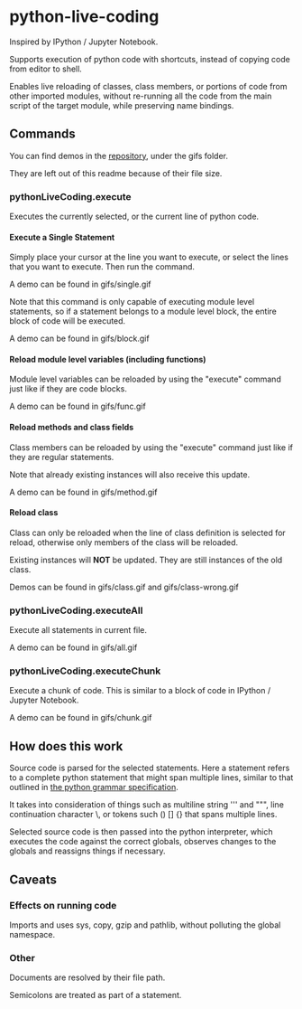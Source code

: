 # python-live-coding

Inspired by IPython / Jupyter Notebook.

Supports execution of python code with shortcuts, instead of copying code from editor to shell.

Enables live reloading of classes, class members, or portions of code from other imported modules, without re-running all the code from the main script of the target module, while preserving name bindings.

## Commands

You can find demos in the [repository](https://github.com/zys5945/PythonLiveCoding), under the gifs folder.

They are left out of this readme because of their file size.

### pythonLiveCoding.execute

Executes the currently selected, or the current line of python code.

#### Execute a Single Statement

Simply place your cursor at the line you want to execute, or select the lines that you want to execute. Then run the command.

A demo can be found in gifs/single.gif

Note that this command is only capable of executing module level statements, so if a statement belongs to a module level block, the entire block of code will be executed.

A demo can be found in gifs/block.gif

#### Reload module level variables (including functions)

Module level variables can be reloaded by using the "execute" command just like if they are code blocks.

A demo can be found in gifs/func.gif

#### Reload methods and class fields

Class members can be reloaded by using the "execute" command just like if they are regular statements.

Note that already existing instances will also receive this update.

A demo can be found in gifs/method.gif

#### Reload class

Class can only be reloaded when the line of class definition is selected for reload, otherwise only members of the class will be reloaded.

Existing instances will **NOT** be updated. They are still instances of the old class.

Demos can be found in gifs/class.gif and gifs/class-wrong.gif

### pythonLiveCoding.executeAll

Execute all statements in current file.

A demo can be found in gifs/all.gif

### pythonLiveCoding.executeChunk

Execute a chunk of code. This is similar to a block of code in IPython / Jupyter Notebook.

A demo can be found in gifs/chunk.gif

## How does this work

Source code is parsed for the selected statements. Here a statement refers to a complete python statement that might span multiple lines, similar to that outlined in [the python grammar specification](https://docs.python.org/3/reference/grammar.html).

It takes into consideration of things such as multiline string ''' and """, line continuation character \\, or tokens such () [] {} that spans multiple lines.

Selected source code is then passed into the python interpreter, which executes the code against the correct globals, observes changes to the globals and reassigns things if necessary.

## Caveats

### Effects on running code

Imports and uses sys, copy, gzip and pathlib, without polluting the global namespace.

### Other

Documents are resolved by their file path.

Semicolons are treated as part of a statement.
